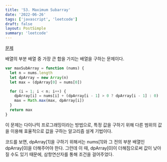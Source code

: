 ```yaml
---
title: '53. Maximum Subarray'
date: '2022-06-26'
tags: ['javascript', 'leetcode']
draft: false
layout: PostSimple
summary: 'leetcode'
---
```


[문제](https://leetcode.com/problems/maximum-subarray/?envType=study-plan&id=data-structure-i)

배열의 부분 배열 중 가장 큰 합을 가지는 배열을 구하는 문제이다.

```javascript
var maxSubArray = function (nums) {
  let n = nums.length
  let dpArray = new Array(n)
  let max = (dpArray[0] = nums[0])

  for (i = 1; i < n; i++) {
    dpArray[i] = nums[i] + (dpArray[i - 1] > 0 ? dpArray[i - 1] : 0)
    max = Math.max(max, dpArray[i])
  }
  return max
}
```

이 문제는 다이나믹 프로그래밍이라는 방법으로, 특정 값을 구하기 위해 다른 범위의 값을 이용해 효율적으로 값을 구하는 알고리즘 설계 기법이다.

코드를 보면, dpArray[1]을 구하기 위해서는 nums[1]와 그 전의 부분 배열인 dpArray[0]을 더해주어야 한다. 그런데 이 때, dpArray[0]이 더해짐으로써 값이 낮아질 수도 있기 때문에, 삼항연산자를 통해 조건을 걸어주었다.

